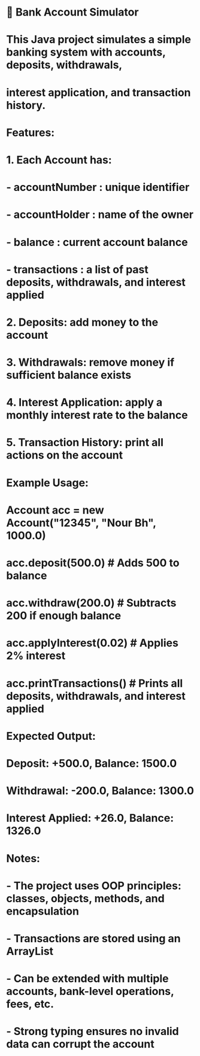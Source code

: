 # 🏦 Bank Account Simulator
# This Java project simulates a simple banking system with accounts, deposits, withdrawals,
# interest application, and transaction history.

# Features:
# 1. Each Account has:
#    - accountNumber : unique identifier
#    - accountHolder : name of the owner
#    - balance       : current account balance
#    - transactions  : a list of past deposits, withdrawals, and interest applied
#
# 2. Deposits: add money to the account
# 3. Withdrawals: remove money if sufficient balance exists
# 4. Interest Application: apply a monthly interest rate to the balance
# 5. Transaction History: print all actions on the account

# Example Usage:
#
# Account acc = new Account("12345", "Nour Bh", 1000.0)
# acc.deposit(500.0)             # Adds 500 to balance
# acc.withdraw(200.0)            # Subtracts 200 if enough balance
# acc.applyInterest(0.02)        # Applies 2% interest
# acc.printTransactions()        # Prints all deposits, withdrawals, and interest applied
#
# Expected Output:
#
# Deposit: +500.0, Balance: 1500.0
# Withdrawal: -200.0, Balance: 1300.0
# Interest Applied: +26.0, Balance: 1326.0

# Notes:
# - The project uses OOP principles: classes, objects, methods, and encapsulation
# - Transactions are stored using an ArrayList
# - Can be extended with multiple accounts, bank-level operations, fees, etc.
# - Strong typing ensures no invalid data can corrupt the account
